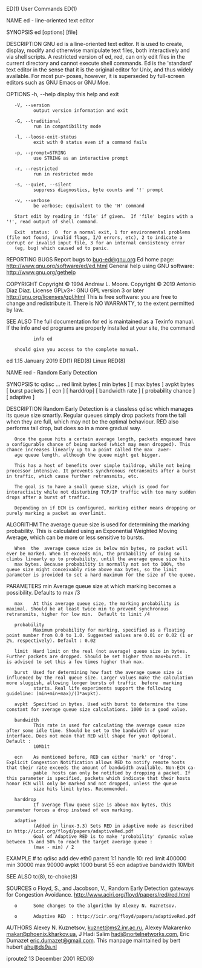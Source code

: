 ED(1)                                                                                           User Commands                                                                                           ED(1)

NAME
       ed - line-oriented text editor

SYNOPSIS
       ed [options] [file]

DESCRIPTION
       GNU  ed is a line-oriented text editor. It is used to create, display, modify and otherwise manipulate text files, both interactively and via shell scripts. A restricted version of ed, red, can only
       edit files in the current directory and cannot execute shell commands. Ed is the 'standard' text editor in the sense that it is the original editor for Unix, and thus widely available. For most pur‐
       poses, however, it is superseded by full-screen editors such as GNU Emacs or GNU Moe.

OPTIONS
       -h, --help
              display this help and exit

       -V, --version
              output version information and exit

       -G, --traditional
              run in compatibility mode

       -l, --loose-exit-status
              exit with 0 status even if a command fails

       -p, --prompt=STRING
              use STRING as an interactive prompt

       -r, --restricted
              run in restricted mode

       -s, --quiet, --silent
              suppress diagnostics, byte counts and '!' prompt

       -v, --verbose
              be verbose; equivalent to the 'H' command

       Start edit by reading in 'file' if given.  If 'file' begins with a '!', read output of shell command.

       Exit  status:  0  for a normal exit, 1 for environmental problems (file not found, invalid flags, I/O errors, etc), 2 to indicate a corrupt or invalid input file, 3 for an internal consistency error
       (eg, bug) which caused ed to panic.

REPORTING BUGS
       Report bugs to bug-ed@gnu.org
       Ed home page: http://www.gnu.org/software/ed/ed.html
       General help using GNU software: http://www.gnu.org/gethelp

COPYRIGHT
       Copyright © 1994 Andrew L. Moore.
       Copyright © 2019 Antonio Diaz Diaz.  License GPLv3+: GNU GPL version 3 or later <http://gnu.org/licenses/gpl.html>
       This is free software: you are free to change and redistribute it.  There is NO WARRANTY, to the extent permitted by law.

SEE ALSO
       The full documentation for ed is maintained as a Texinfo manual.  If the info and ed programs are properly installed at your site, the command

              info ed

       should give you access to the complete manual.

ed 1.15                                                                                          January 2019                                                                                           ED(1)
RED(8)                                                                                              Linux                                                                                              RED(8)

NAME
       red - Random Early Detection

SYNOPSIS
       tc qdisc ... red limit bytes [ min bytes ] [ max bytes ] avpkt bytes [ burst packets ] [ ecn ] [ harddrop] [ bandwidth rate ] [ probability chance ] [ adaptive ]

DESCRIPTION
       Random  Early  Detection  is  a classless qdisc which manages its queue size smartly. Regular queues simply drop packets from the tail when they are full, which may not be the optimal behaviour. RED
       also performs tail drop, but does so in a more gradual way.

       Once the queue hits a certain average length, packets enqueued have a configurable chance of being marked (which may mean dropped). This chance increases linearly up to a point called the max  aver‐
       age queue length, although the queue might get bigger.

       This has a host of benefits over simple taildrop, while not being processor intensive. It prevents synchronous retransmits after a burst in traffic, which cause further retransmits, etc.

       The goal is to have a small queue size, which is good for interactivity while not disturbing TCP/IP traffic with too many sudden drops after a burst of traffic.

       Depending on if ECN is configured, marking either means dropping or purely marking a packet as overlimit.

ALGORITHM
       The average queue size is used for determining the marking probability. This is calculated using an Exponential Weighted Moving Average, which can be more or less sensitive to bursts.

       When  the  average queue size is below min bytes, no packet will ever be marked. When it exceeds min, the probability of doing so climbs linearly up to probability, until the average queue size hits
       max bytes. Because probability is normally not set to 100%, the queue size might conceivably rise above max bytes, so the limit parameter is provided to set a hard maximum for the size of the queue.

PARAMETERS
       min    Average queue size at which marking becomes a possibility. Defaults to max /3

       max    At this average queue size, the marking probability is maximal. Should be at least twice min to prevent synchronous retransmits, higher for low min.  Default to limit /4

       probability
              Maximum probability for marking, specified as a floating point number from 0.0 to 1.0. Suggested values are 0.01 or 0.02 (1 or 2%, respectively). Default : 0.02

       limit  Hard limit on the real (not average) queue size in bytes. Further packets are dropped. Should be set higher than max+burst. It is advised to set this a few times higher than max.

       burst  Used for determining how fast the average queue size is influenced by the real queue size. Larger values make the calculation more sluggish, allowing longer bursts of traffic  before  marking
              starts. Real life experiments support the following guideline: (min+min+max)/(3*avpkt).

       avpkt  Specified in bytes. Used with burst to determine the time constant for average queue size calculations. 1000 is a good value.

       bandwidth
              This rate is used for calculating the average queue size after some idle time. Should be set to the bandwidth of your interface. Does not mean that RED will shape for you! Optional. Default :
              10Mbit

       ecn    As mentioned before, RED can either 'mark' or 'drop'. Explicit Congestion Notification allows RED to notify remote hosts that their rate exceeds the amount of bandwidth available. Non-ECN ca‐
              pable  hosts can only be notified by dropping a packet. If this parameter is specified, packets which indicate that their hosts honor ECN will only be marked and not dropped, unless the queue
              size hits limit bytes. Recommended.

       harddrop
              If average flow queue size is above max bytes, this parameter forces a drop instead of ecn marking.

       adaptive
              (Added in linux-3.3) Sets RED in adaptive mode as described in http://icir.org/floyd/papers/adaptiveRed.pdf
              Goal of Adaptive RED is to make 'probability' dynamic value between 1% and 50% to reach the target average queue :
              (max - min) / 2

EXAMPLE
       # tc qdisc add dev eth0 parent 1:1 handle 10: red
        limit 400000 min 30000 max 90000 avpkt 1000
        burst 55 ecn adaptive bandwidth 10Mbit

SEE ALSO
       tc(8), tc-choke(8)

SOURCES
       o      Floyd, S., and Jacobson, V., Random Early Detection gateways for Congestion Avoidance. http://www.aciri.org/floyd/papers/red/red.html

       o      Some changes to the algorithm by Alexey N. Kuznetsov.

       o      Adaptive RED  : http://icir.org/floyd/papers/adaptiveRed.pdf

AUTHORS
       Alexey N. Kuznetsov, <kuznet@ms2.inr.ac.ru>,  Alexey Makarenko <makar@phoenix.kharkov.ua>, J Hadi Salim <hadi@nortelnetworks.com>, Eric Dumazet <eric.dumazet@gmail.com>.  This manpage maintained  by
       bert hubert <ahu@ds9a.nl>

iproute2                                                                                       13 December 2001                                                                                        RED(8)
